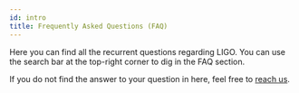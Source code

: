 ```yaml
---
id: intro
title: Frequently Asked Questions (FAQ)
---
```


Here you can find all the recurrent questions regarding LIGO. You can
use the search bar at the top-right corner to dig in the FAQ section.

If you do not find the answer to your question in here, feel free to
[reach us](https://ligolang.org/contact).

<!-- updated use of entry -->
